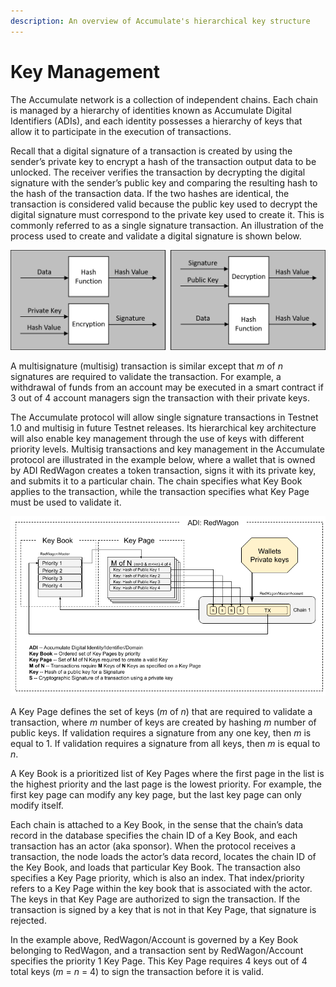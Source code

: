 ```yaml
---
description: An overview of Accumulate's hierarchical key structure
---
```


# Key Management

The Accumulate network is a collection of independent chains. Each chain is managed by a hierarchy of identities known as Accumulate Digital Identifiers (ADIs), and each identity possesses a hierarchy of keys that allow it to participate in the execution of transactions. &#x20;

Recall that a digital signature of a transaction is created by using the sender’s private key to encrypt a hash of the transaction output data to be unlocked. The receiver verifies the transaction by decrypting the digital signature with the sender’s public key and comparing the resulting hash to the hash of the transaction data. If the two hashes are identical, the transaction is considered valid because the public key used to decrypt the digital signature must correspond to the private key used to create it. This is commonly referred to as a single signature transaction. An illustration of the process used to create and validate a digital signature is shown below.

![An illustration of the process for creating a digital signature (left) and validating a digital signature (right)](<../.gitbook/assets/Digital signatures.png>)

A multisignature (multisig) transaction is similar except that _m_ of _n_ signatures are required to validate the transaction. For example, a withdrawal of funds from an account may be executed in a smart contract if 3 out of 4 account managers sign the transaction with their private keys.

The Accumulate protocol will allow single signature transactions in Testnet 1.0 and multisig in future Testnet releases. Its hierarchical key architecture will also enable key management through the use of keys with different priority levels. Multisig transactions and key management in the Accumulate protocol are illustrated in the example below, where a wallet that is owned by ADI RedWagon creates a token transaction, signs it with its private key, and submits it to a particular chain. The chain specifies what Key Book applies to the transaction, while the transaction specifies what Key Page must be used to validate it.&#x20;

![](<../.gitbook/assets/Accumulate Key Books.png>)

A Key Page defines the set of keys (_m_ of _n_) that are required to validate a transaction, where _m_ number of keys are created by hashing _m_ number of public keys. If validation requires a signature from any one key, then _m_ is equal to 1. If validation requires a signature from all keys, then _m_ is equal to _n_.&#x20;

A Key Book is a prioritized list of Key Pages where the first page in the list is the highest priority and the last page is the lowest priority. For example, the first key page can modify any key page, but the last key page can only modify itself.&#x20;

Each chain is attached to a Key Book, in the sense that the chain’s data record in the database specifies the chain ID of a Key Book, and each transaction has an actor (aka sponsor). When the protocol receives a transaction, the node loads the actor’s data record, locates the chain ID of the Key Book, and loads that particular Key Book. The transaction also specifies a Key Page priority, which is also an index. That index/priority refers to a Key Page within the key book that is associated with the actor. The keys in that Key Page are authorized to sign the transaction. If the transaction is signed by a key that is not in that Key Page, that signature is rejected.

In the example above, RedWagon/Account is governed by a Key Book belonging to RedWagon, and a transaction sent by RedWagon/Account specifies the priority 1 Key Page. This Key Page requires 4 keys out of 4 total keys (_m_ = _n_ = 4) to sign the transaction before it is valid.
